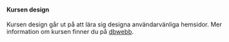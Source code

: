 #### Kursen design

Kursen design går ut på att lära sig designa användarvänliga hemsidor. Mer information om kursen finner du på [dbwebb](https://dbwebb.se/kurser/design-v2).
